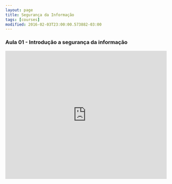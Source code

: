 ```yaml
---
layout: page
title: Segurança da Informação
tags: [courses]
modified: 2016-02-03T23:00:00.573882-03:00
---
```


<h3>Aula 01 - Introdução a segurança da informação</h3>

<iframe src="https://docs.google.com/presentation/d/1pxsgYiKLr1Wz7V_iPEHuKQB_RbXgEdAaNsqiSwIIgfw/embed" width="100%" height="400" title="Aula 01 - Introdução a segurança da informação" frameborder="0"> </iframe>
